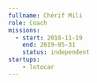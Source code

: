 ```yaml
---
fullname: Chérif Mili
role: Coach
missions:
  - start: 2018-11-19
    end: 2019-05-31
    status: independent
startups:
    - lotocar
---
```

